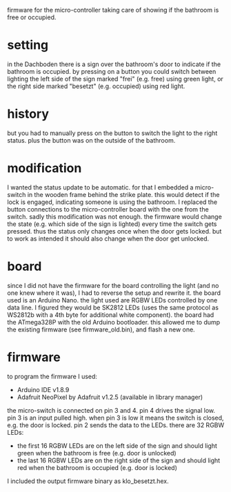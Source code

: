 firmware for the micro-controller taking care of showing if the bathroom is free or occupied.

setting
=======

in the Dachboden there is a sign over the bathroom's door to indicate if the bathroom is occupied.
by pressing on a button you could switch between lighting the left side of the sign marked "frei" (e.g. free) using green light, or the right side marked "besetzt" (e.g. occupied) using red light.

history
=======

but you had to manually press on the button to switch the light to the right status.
plus the button was on the outside of the bathroom.

modification
============

I wanted the status update to be automatic.
for that I embedded a micro-switch in the wooden frame behind the strike plate.
this would detect if the lock is engaged, indicating someone is using the bathroom.
I replaced the button connections to the micro-controller board with the one from the switch.
sadly this modification was not enough.
the firmware would change the state (e.g. which side of the sign is lighted) every time the switch gets pressed.
thus the status only changes once when the door gets locked.
but to work as intended it should also change when the door get unlocked.

board
=====

since I did not have the firmware for the board controlling the light (and no one knew where it was), I had to reverse the setup and rewrite it.
the board used is an Arduino Nano.
the light used are RGBW LEDs controlled by one data line.
I figured they would be SK2812 LEDs (uses the same protocol as WS2812b with a 4th byte for additional white component).
the board had the ATmega328P with the old Arduino bootloader.
this allowed me to dump the existing firmware (see firmware_old.bin), and flash a new one.

firmware
========

to program the firmware I used:
- Arduino IDE v1.8.9
- Adafruit NeoPixel by Adafruit v1.2.5 (available in library manager)

the micro-switch is connected on pin 3 and 4.
pin 4 drives the signal low.
pin 3 is an input pulled high.
when pin 3 is low it means the switch is closed, e.g. the door is locked.
pin 2 sends the data to the LEDs.
there are 32 RGBW LEDs:
- the first 16 RGBW LEDs are on the left side of the sign and should light green when the bathroom is free (e.g. door is unlocked)
- the last 16 RGBW LEDs are on the right side of the sign and should light red when the bathroom is occupied (e.g. door is locked)

I included the output firmware binary as klo_besetzt.hex.
